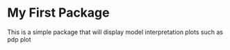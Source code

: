 # My First Package

This is a simple package that will display model interpretation plots such as pdp plot
